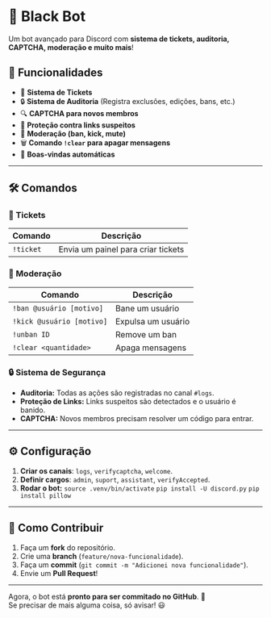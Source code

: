 # 🤖 Black Bot

Um bot avançado para Discord com **sistema de tickets, auditoria, CAPTCHA, moderação e muito mais**!

## 📌 Funcionalidades
- 🎫 **Sistema de Tickets**
- 🔒 **Sistema de Auditoria** (Registra exclusões, edições, bans, etc.)
- 🔍 **CAPTCHA para novos membros**
- 🚨 **Proteção contra links suspeitos**
- 🔨 **Moderação (ban, kick, mute)**
- 🗑️ **Comando `!clear` para apagar mensagens**
- 🎉 **Boas-vindas automáticas**

---

## 🛠 **Comandos**
### **🎫 Tickets**
| Comando | Descrição |
|---------|-----------|
| `!ticket` | Envia um painel para criar tickets |

### **🚨 Moderação**
| Comando | Descrição |
|---------|-----------|
| `!ban @usuário [motivo]` | Bane um usuário |
| `!kick @usuário [motivo]` | Expulsa um usuário |
| `!unban ID` | Remove um ban |
| `!clear <quantidade>` | Apaga mensagens |

### **🔒 Sistema de Segurança**
- **Auditoria:** Todas as ações são registradas no canal `#logs`.
- **Proteção de Links:** Links suspeitos são detectados e o usuário é banido.
- **CAPTCHA:** Novos membros precisam resolver um código para entrar.

---

## ⚙️ **Configuração**
1. **Criar os canais**: `logs`, `verifycaptcha`, `welcome`.
2. **Definir cargos**: `admin`, `suport`, `assistant`, `verifyAccepted`.
3. **Rodar o bot:**
    `source .venv/bin/activate`
    `pip install -U discord.py`
    `pip install pillow`
---

## 🚀 **Como Contribuir**
1. Faça um **fork** do repositório.
2. Crie uma **branch** (`feature/nova-funcionalidade`).
3. Faça um **commit** (`git commit -m "Adicionei nova funcionalidade"`).
4. Envie um **Pull Request**!

---

Agora, o bot está **pronto para ser commitado no GitHub**. 🚀  
Se precisar de mais alguma coisa, só avisar! 😃

